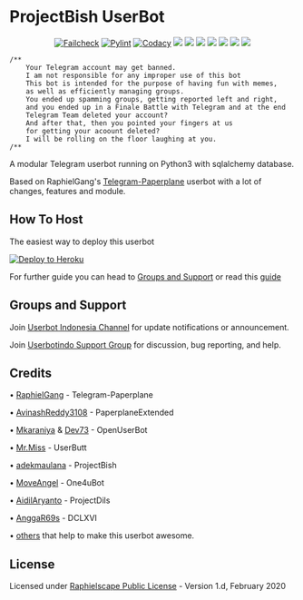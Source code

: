 # ProjectBish UserBot

<p align="center">
    <a href="https://github.com/alfianandaa/ProjectBish/actions?query=workflow%3AFailCheck" > <img src="https://img.shields.io/github/workflow/status/alfianandaa/ProjectBish/FailCheck/master?style=for-the-badge&logo=github-actions&logoColor=white" alt="Failcheck" /></a>
    <a href="https://github.com/alfianandaa/ProjectBish/actions?query=workflow%3Apylint"> <img src="https://img.shields.io/github/workflow/status/alfianandaa/ProjectBish/pylint/master?label=pylint&style=for-the-badge&logo=github-actions&logoColor=white" alt="Pylint" /></a>
    <a href="https://app.codacy.com/manual/alfianandaa/ProjectBish/dashboard"> <img src="https://img.shields.io/codacy/grade/ee99b19e6a904245a542bfd61b0299e2?color=green&logo=codacy&logoColor=green&style=for-the-badge" alt="Codacy" /></a>
    <a href="https://github.com/alfianandaa/ProjectBish"> <img src="https://img.shields.io/github/repo-size/alfianandaa/ProjectBish?color=green&logo=github&logoColor=green&style=for-the-badge" /></a>
    <a href="https://github.com/alfianandaa/ProjectBish/commits/master"> <img src="https://img.shields.io/github/last-commit/alfianandaa/ProjectBish?color=greenlogo=github&logoColor=green&style=for-the-badge" /></a>
    <a href="https://github.com/alfianandaa/ProjectBish/issues"> <img src="https://img.shields.io/github/issues/alfianandaa/ProjectBish?color=green&logo=github&logoColor=green&style=for-the-badge" /></a>
    <a href="https://github.com/alfianandaa/ProjectBish/network/members"> <img src="https://img.shields.io/github/forks/alfianandaa/ProjectBish?color=green&logo=github&logoColor=green&style=for-the-badge" /></a>
    <a href="https://hub.docker.com/r/alfianandaa/bish"> <img src="https://img.shields.io/docker/image-size/alfianandaa/bish/latest?label=docker%20image%20size&logo=docker&style=for-the-badge" /></a>
    <a href="https://hub.docker.com/r/alfianandaa/bish/tags"> <img src="https://img.shields.io/docker/v/alfianandaa/bish/latest?label=docker%20version&logo=docker&style=for-the-badge" /></a>
    <a href="https://pypi.org/project/Telethon/"> <img src="https://img.shields.io/pypi/v/telethon?color=green&label=telethon&logo=python&logoColor=green&style=for-the-badge" /></a>
</p>

```
/**
    Your Telegram account may get banned.
    I am not responsible for any improper use of this bot
    This bot is intended for the purpose of having fun with memes,
    as well as efficiently managing groups.
    You ended up spamming groups, getting reported left and right,
    and you ended up in a Finale Battle with Telegram and at the end
    Telegram Team deleted your account?
    And after that, then you pointed your fingers at us
    for getting your acoount deleted?
    I will be rolling on the floor laughing at you.
/**
```

A modular Telegram userbot running on Python3 with sqlalchemy database.

Based on RaphielGang's [Telegram-Paperplane](https://github.com/RaphielGang/Telegram-Paperplane) userbot with a lot of changes, features and module.

## How To Host

The easiest way to deploy this userbot

<p><a href="https://heroku.com/deploy?template=https://github.com/alfianandaa/ProjectBish/tree/master"> <img src="https://www.herokucdn.com/deploy/button.svg" alt="Deploy to Heroku" /></a></p>

For further guide you can head to [Groups and Support](https://github.com/KeselekPermen69/UserButt#Groups-and-support) or read this [guide](https://telegra.ph/Host-a-Telegram-Userbot-05-07)

## Groups and Support

Join [Userbot Indonesia Channel](https://t.me/userbotindocloud) for update notifications or announcement.

Join [Userbotindo Support Group](https://t.me/userbotindo) for discussion, bug reporting, and help.

## Credits

• [RaphielGang](https://github.com/RaphielGang) - Telegram-Paperplane

• [AvinashReddy3108](https://github.com/AvinashReddy3108) - PaperplaneExtended

• [Mkaraniya](https://github.com/mkaraniya) & [Dev73](https://github.com/Devp73) - OpenUserBot

• [Mr.Miss](https://github.com/keselekpermen69) - UserButt

• [adekmaulana](https://github.com/adekmaulana) - ProjectBish

• [MoveAngel](https://github.com/MoveAngel) - One4uBot

• [AidilAryanto](https://github.com/aidilaryanto) - ProjectDils 

• [AnggaR69s](https://github.com/GengKapak/DCLXVI) - DCLXVI

• [others](https://github.com/aidilaryanto/ProjectDils/graphs/contributors) that help to make this userbot awesome.

## License

Licensed under [Raphielscape Public License](https://github.com/aidilaryanto/ProjectDils/blob/master/LICENSE) - Version 1.d, February 2020
